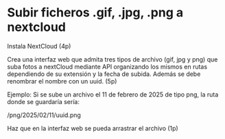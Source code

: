 # Subir ficheros .gif, .jpg, .png a nextcloud
Instala NextCloud (4p)

Crea una interfaz web que admita tres tipos de archivo (gif, jpg y png) que suba fotos a nextCloud mediante API organizando los mismos en rutas dependiendo de su extensión y la fecha de subida. Además se debe renombrar el nombre con un uuid. (5p)

Ejemplo: Si se sube un archivo el 11 de febrero de 2025 de tipo png, la ruta donde se guardaría sería:

/png/2025/02/11/uuid.png

Haz que en la interfaz web se pueda arrastrar el archivo (1p)
